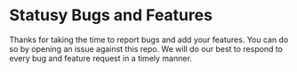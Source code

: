 # Statusy Bugs and Features 

Thanks for taking the time to report bugs and add your features. You can do so by opening an issue against this repo. We will do our best to respond to every bug and feature request in a timely manner. 

